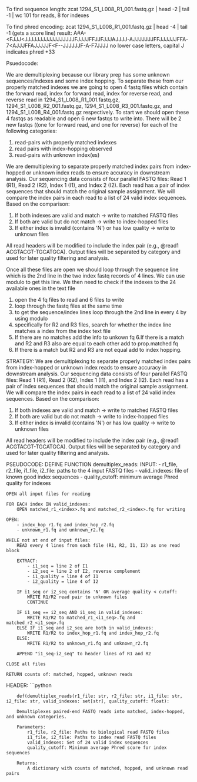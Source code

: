 To find sequence length:
zcat 1294_S1_L008_R1_001.fastq.gz | head -2 | tail -1 | wc
101 for reads, 8 for indexes

To find phred encoding:
zcat 1294_S1_L008_R1_001.fastq.gz | head -4 | tail -1 (gets a score line)
result: A#A-<FJJJ<JJJJJJJJJJJJJJJJJFJJJJFFJJFJJJAJJJJ-AJJJJJJJFFJJJJJJFFA-7<AJJJFFAJJJJJF<F--JJJJJJF-A-F7JJJJ
no lower case letters, capital J indicates phred +33

Psuedocode:

We are demultiplexing because our library prep has some unknown sequences/indexes and some index hopping. To separate these from our properly matched indexes we are going to open
4 fastq files which contain the forward read, index for forward read, index for reverse read, and reverse read in 1294_S1_L008_R1_001.fastq.gz, 1294_S1_L008_R2_001.fastq.gz,
1294_S1_L008_R3_001.fastq.gz, and 1294_S1_L008_R4_001.fastq.gz respectively. To start we should open these 4 fastqs as readable and open 6 new fastqs to write into.
There will be 2 new fastqs ((one for forward read, and one for reverse) for each of the following categories:
1. read-pairs with properly matched indexes
2. read pairs with index-hopping observed
3. read-pairs with unknown index(es)

We are demultiplexing to separate properly matched index pairs from index-hopped or unknown index reads to ensure accuracy in downstream analysis.
Our sequencing data consists of four parallel FASTQ files: Read 1 (R1), Read 2 (R2), Index 1 (I1), and Index 2 (I2). Each read has a pair of index sequences
that should match the original sample assignment. We will compare the index pairs in each read to a list of 24 valid index sequences. Based on the comparison:
1. If both indexes are valid and match → write to matched FASTQ files
2. If both are valid but do not match → write to index-hopped files
3. If either index is invalid (contains 'N') or has low quality → write to unknown files

All read headers will be modified to include the index pair (e.g., @read1 ACGTACGT-TGCATGCA). Output files will be separated by category and used for later quality filtering and analysis.

Once all these files are open we should loop through the sequence line which is the 2nd line in the two index fastq records of 4 lines. We can use modulo to get this line.
We then need to check if the indexes to the 24 available ones in the text file 

1. open the 4 fq files to read and 6 files to write
2. loop through the fastq files at the same time
3. to get the sequence/index lines loop through the 2nd line in every 4 by using modulo
4. specifically for R2 and R3 files, search for whether the index line matches a index from the index text file
5. If there are no matches add the info to unkown fq
6.If there is a match and R2 and R3 also are equal to each other add to prop.matched fq
7. If there is a match but R2 and R3 are not equal add to index hopping.




STRATEGY:
We are demultiplexing to separate properly matched index pairs from index-hopped or unknown index reads to ensure accuracy in downstream analysis.
Our sequencing data consists of four parallel FASTQ files: Read 1 (R1), Read 2 (R2), Index 1 (I1), and Index 2 (I2). Each read has a pair of index sequences
that should match the original sample assignment. We will compare the index pairs in each read to a list of 24 valid index sequences. Based on the comparison:
1. If both indexes are valid and match → write to matched FASTQ files
2. If both are valid but do not match → write to index-hopped files
3. If either index is invalid (contains 'N') or has low quality → write to unknown files

All read headers will be modified to include the index pair (e.g., @read1 ACGTACGT-TGCATGCA). Output files will be separated by category and used for later quality filtering and analysis.

PSEUDOCODE:
DEFINE FUNCTION demultiplex_reads:
    INPUT:
        - r1_file, r2_file, i1_file, i2_file: paths to the 4 input FASTQ files
        - valid_indexes:  file of known good index sequences
        - quality_cutoff: minimum average Phred quality for indexes

    OPEN all input files for reading

    FOR EACH index IN valid_indexes:
        OPEN matched_r1_<index>.fq and matched_r2_<index>.fq for writing

    OPEN:
        - index_hop_r1.fq and index_hop_r2.fq
        - unknown_r1.fq and unknown_r2.fq

    WHILE not at end of input files:
        READ every 4 lines from each file (R1, R2, I1, I2) as one read block

        EXTRACT:
            - i1_seq = line 2 of I1
            - i2_seq = line 2 of I2, reverse complement
            - i1_quality = line 4 of I1
            - i2_quality = line 4 of I2

        IF i1_seq or i2_seq contains 'N' OR average quality < cutoff:
            WRITE R1/R2 read pair to unknown files
            CONTINUE

        IF i1_seq == i2_seq AND i1_seq in valid_indexes:
            WRITE R1/R2 to matched_r1_<i1_seq>.fq and matched_r2_<i1_seq>.fq
        ELSE IF i1_seq and i2_seq are both in valid_indexes:
            WRITE R1/R2 to index_hop_r1.fq and index_hop_r2.fq
        ELSE:
            WRITE R1/R2 to unknown_r1.fq and unknown_r2.fq

        APPEND "i1_seq-i2_seq" to header lines of R1 and R2

    CLOSE all files

    RETURN counts of: matched, hopped, unknown reads

HEADER:
    ```python
        
        def(demultiplex_reads(r1_file: str, r2_file: str, i1_file: str, i2_file: str, valid_indexes: set[str], quality_cutoff: float):
    
        Demultiplexes paired-end FASTQ reads into matched, index-hopped, and unknown categories.
    
        Parameters:
            r1_file, r2_file: Paths to biological read FASTQ files
            i1_file, i2_file: Paths to index read FASTQ files
            valid_indexes: Set of 24 valid index sequences
            quality_cutoff: Minimum average Phred score for index sequences

        Returns:
            A dictionary with counts of matched, hopped, and unknown read pairs
```

